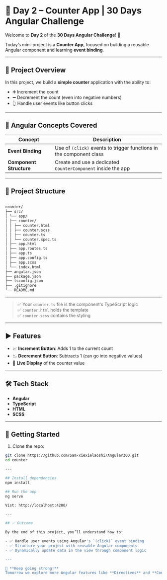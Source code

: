 # 📅 Day 2 – Counter App | 30 Days Angular Challenge

Welcome to **Day 2** of the **30 Days Angular Challenge**! 🚀

Today’s mini-project is a **Counter App**, focused on building a reusable Angular component and learning **event binding**.

---

## 🎯 Project Overview

In this project, we build a **simple counter** application with the ability to:

- ➕ Increment the count
- ➖ Decrement the count (even into negative numbers)
- 👆 Handle user events like button clicks

---

## 🧠 Angular Concepts Covered

| Concept         | Description                                                              |
|-----------------|--------------------------------------------------------------------------|
| **Event Binding** | Use of `(click)` events to trigger functions in the component class     |
| **Component Structure** | Create and use a dedicated `CounterComponent` inside the app       |

---

## 🧱 Project Structure

```markdown

counter/
├── src/
│ └── app/
│ ├── counter/
│ │ ├── counter.html
│ │ ├── counter.scss
│ │ ├── counter.ts
│ │ └── counter.spec.ts
│ ├── app.html
│ ├── app.routes.ts
│ ├── app.ts
│ ├── app.config.ts
│ ├── app.scss
│ └── index.html
├── angular.json
├── package.json
├── tsconfig.json
├── .gitignore
└── README.md
```

---

> ✅ Your `counter.ts` file is the component's TypeScript logic  
> ✅ `counter.html` holds the template  
> ✅ `counter.scss` contains the styling

---

## ▶️ Features

- 📈 **Increment Button**: Adds 1 to the current count
- 📉 **Decrement Button**: Subtracts 1 (can go into negative values)
- 🔁 **Live Display** of the counter value

---

## 🛠️ Tech Stack

- **Angular**
- **TypeScript**
- **HTML**
- **SCSS**

---

## 🚀 Getting Started

1. Clone the repo:

```bash
git clone https://github.com/Sam-xiexielaoshi/Angular30D.git
cd counter

---

## Install dependencies
npm install

## Run the app
ng serve

Vist: http://localhost:4200/

---

## ✅ Outcome

By the end of this project, you’ll understand how to:

- ✅ Handle user events using Angular's `(click)` event binding
- ✅ Structure your project with reusable Angular components
- ✅ Dynamically update data in the view through component logic

---

💪 **Keep going strong!**  
Tomorrow we explore more Angular features like **Directives** and **Conditional Rendering**!
